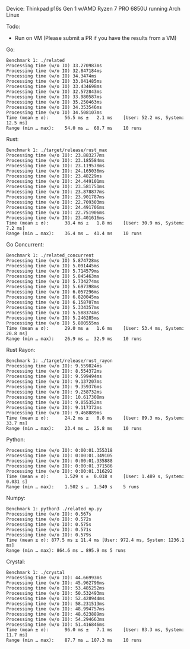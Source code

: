 Device: Thinkpad p16s Gen 1 w/AMD Ryzen 7 PRO 6850U running Arch Linux

Todo:

-   Run on VM (Please submit a PR if you have the results from a VM)

Go:

    Benchmark 1: ./related
    Processing time (w/o IO) 33.270987ms
    Processing time (w/o IO) 32.847184ms
    Processing time (w/o IO) 34.3474ms
    Processing time (w/o IO) 33.041485ms
    Processing time (w/o IO) 33.434698ms
    Processing time (w/o IO) 32.572843ms
    Processing time (w/o IO) 33.980587ms
    Processing time (w/o IO) 35.250463ms
    Processing time (w/o IO) 34.353546ms
    Processing time (w/o IO) 34.508107ms
    Time (mean ± σ):      56.5 ms ±   2.1 ms    [User: 52.2 ms, System: 12.5 ms]
    Range (min … max):    54.0 ms …  60.7 ms    10 runs

Rust:

    Benchmark 1: ./target/release/rust_max
    Processing time (w/o IO): 23.883277ms
    Processing time (w/o IO): 23.185584ms
    Processing time (w/o IO): 23.119578ms
    Processing time (w/o IO): 24.165036ms
    Processing time (w/o IO): 23.48229ms
    Processing time (w/o IO): 24.449101ms
    Processing time (w/o IO): 23.581751ms
    Processing time (w/o IO): 23.878877ms
    Processing time (w/o IO): 23.901787ms
    Processing time (w/o IO): 22.709303ms
    Processing time (w/o IO): 24.491706ms
    Processing time (w/o IO): 22.751906ms
    Processing time (w/o IO): 23.401616ms
    Time (mean ± σ):      38.4 ms ±   1.8 ms    [User: 30.9 ms, System: 7.2 ms]
    Range (min … max):    36.4 ms …  41.4 ms    10 runs

Go Concurrent:

    Benchmark 1: ./related_concurrent
    Processing time (w/o IO) 5.874728ms
    Processing time (w/o IO) 5.091445ms
    Processing time (w/o IO) 5.714579ms
    Processing time (w/o IO) 5.845463ms
    Processing time (w/o IO) 5.734274ms
    Processing time (w/o IO) 5.697398ms
    Processing time (w/o IO) 6.057296ms
    Processing time (w/o IO) 6.820045ms
    Processing time (w/o IO) 6.158707ms
    Processing time (w/o IO) 5.334357ms
    Processing time (w/o IO) 5.588374ms
    Processing time (w/o IO) 5.246285ms
    Processing time (w/o IO) 5.800555ms
    Time (mean ± σ):      29.0 ms ±   1.6 ms    [User: 53.4 ms, System: 20.8 ms]
    Range (min … max):    26.9 ms …  32.9 ms    10 runs

Rust Rayon:

    Benchmark 1: ./target/release/rust_rayon
    Processing time (w/o IO): 9.559824ms
    Processing time (w/o IO): 8.554372ms
    Processing time (w/o IO): 9.599494ms
    Processing time (w/o IO): 9.137207ms
    Processing time (w/o IO): 9.359376ms
    Processing time (w/o IO): 9.258732ms
    Processing time (w/o IO): 10.617308ms
    Processing time (w/o IO): 9.055352ms
    Processing time (w/o IO): 9.117372ms
    Processing time (w/o IO): 9.468889ms
    Time (mean ± σ):      24.2 ms ±   0.8 ms    [User: 89.3 ms, System: 33.7 ms]
    Range (min … max):    23.4 ms …  25.8 ms    10 runs

Python:

    Processing time (w/o IO): 0:00:01.355318
    Processing time (w/o IO): 0:00:01.349105
    Processing time (w/o IO): 0:00:01.335888
    Processing time (w/o IO): 0:00:01.371586
    Processing time (w/o IO): 0:00:01.316292
    Time (mean ± σ):      1.529 s ±  0.018 s    [User: 1.489 s, System: 0.031 s]
    Range (min … max):    1.502 s …  1.549 s    5 runs

Numpy:

    Benchmark 1: python3 ./related_np.py
    Processing time (w/o IO): 0.567s
    Processing time (w/o IO): 0.572s
    Processing time (w/o IO): 0.575s
    Processing time (w/o IO): 0.571s
    Processing time (w/o IO): 0.579s
    Time (mean ± σ): 877.5 ms ± 11.4 ms [User: 972.4 ms, System: 1236.1 ms]
    Range (min … max): 864.6 ms … 895.9 ms 5 runs

Crystal:

    Benchmark 1: ./crystal
    Processing time (w/o IO): 44.66993ms
    Processing time (w/o IO): 45.962796ms
    Processing time (w/o IO): 53.485252ms
    Processing time (w/o IO): 50.532493ms
    Processing time (w/o IO): 52.428944ms
    Processing time (w/o IO): 58.231513ms
    Processing time (w/o IO): 48.994757ms
    Processing time (w/o IO): 48.623889ms
    Processing time (w/o IO): 54.294663ms
    Processing time (w/o IO): 51.416846ms
    Time (mean ± σ):      96.0 ms ±   7.1 ms    [User: 83.3 ms, System: 11.7 ms]
    Range (min … max):    87.7 ms … 107.3 ms    10 runs
